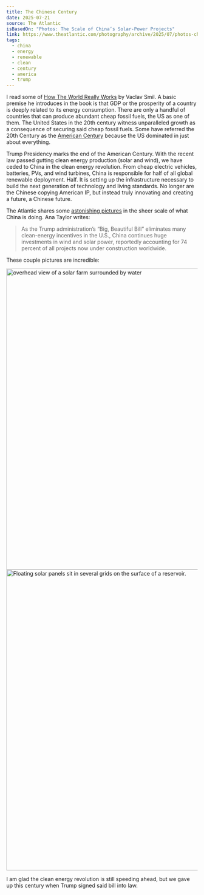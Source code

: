 ```yaml
---
title: The Chinese Century
date: 2025-07-21
source: The Atlantic
isBasedOn: "Photos: The Scale of China’s Solar-Power Projects"
link: https://www.theatlantic.com/photography/archive/2025/07/photos-china-solar-power-energy/683488/?gift=4Zru9TENS_XSTZPABzJJ2kCE6Fb-nlpjURSwXsZz4CE&utm_source=copy-link&utm_medium=social&utm_campaign=share
tags:
  - china
  - energy
  - renewable
  - clean
  - century
  - america
  - trump
---
```

I read some of [How The World Really Works](https://bookshop.org/p/books/how-the-world-really-works-the-science-behind-how-we-got-here-and-where-we-re-going-vaclav-smil/18154510) by Vaclav Smil. A basic premise he introduces in the book is that GDP or the prosperity of a country is deeply related to its energy consumption. There are only a handful of countries that can produce abundant cheap fossil fuels, the US as one of them. The United States in the 20th century witness unparalleled growth as a consequence of securing said cheap fossil fuels. Some have referred the 20th Century as the [American Century](https://en.wikipedia.org/wiki/American_Century) because the US dominated in just about everything. 

Trump Presidency marks the end of the American Century. With the recent law passed gutting clean energy production (solar and wind), we have ceded to China in the clean energy revolution. From cheap electric vehicles, batteries, PVs, and wind turbines, China is responsible for half of all global renewable deployment. Half. It is setting up the infrastructure necessary to build the next generation of technology and living standards. No longer are the Chinese copying American IP, but instead truly innovating and creating a future, a Chinese future.

The Atlantic shares some [astonishing pictures](https://www.theatlantic.com/photography/archive/2025/07/photos-china-solar-power-energy/683488/?gift=4Zru9TENS_XSTZPABzJJ2kCE6Fb-nlpjURSwXsZz4CE&utm_source=copy-link&utm_medium=social&utm_campaign=share) in the sheer scale of what China is doing. Ana Taylor writes: 

>As the Trump administration’s “Big, Beautiful Bill” eliminates many clean-energy incentives in the U.S., China continues huge investments in wind and solar power, reportedly accounting for 74 percent of all projects now under construction worldwide.

These couple pictures are incredible: 
<div class="embed-container">
<img src="https://kottke.org/cdn-cgi/image/format=auto,fit=scale-down,width=1200,metadata=none/plus/misc/images/china-solar-02.jpg"  sizes="(max-width: 500px) 500px, 1200px" loading="lazy" width="1300" height="793" border="0" alt="overhead view of a solar farm surrounded by water" class="medium-zoom-image">
</div>

<div class="embed-container">
<img src="https://cdn.theatlantic.com/thumbor/uEbEAuMSJvXOpMqEIZCCSSsy39Y=/0x0:3804x2536/1856x1238/media/img/posts/2025/07/a09_G_2151681013/original.jpg" sizes="(max-width: 500px) 500px, 1200px" loading="lazy" width="1300" height="793" border="0" alt="Floating solar panels sit in several grids on the surface of a reservoir." class="medium-zoom-image" />
</div>

I am glad the clean energy revolution is still speeding ahead, but we gave up this century when Trump signed said bill into law.
